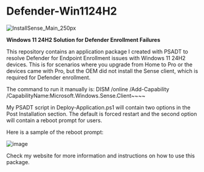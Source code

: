 # Defender-Win1124H2
 ![InstallSense_Main_250px](https://github.com/user-attachments/assets/9dfcda03-945e-447f-bb76-827dace1d869)

**Windows 11 24H2 Solution for Defender Enrollment Failures**

This repository contains an application package I created with PSADT to resolve Defender for Endpoint Enrollment issues with Windows 11 24H2 devices. This is for scenarios where you upgrade from Home to Pro or the devices came with Pro, but the OEM did not install the Sense client, which is required for Defender enrollment.

The command to run it manually is: 
DISM /online /Add-Capability /CapabilityName:Microsoft.Windows.Sense.Client~~~~

My PSADT script in Deploy-Application.ps1 will contain two options in the Post Installation section. The default is forced restart and the second option will contain a reboot prompt for users. 

Here is a sample of the reboot prompt:

![image](https://github.com/user-attachments/assets/e08f6572-9f5e-4b2d-b1e1-472ed0d3fa32)

Check my website for more information and instructions on how to use this package. 
